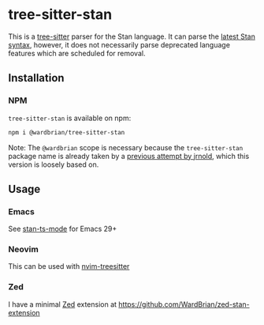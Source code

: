 # tree-sitter-stan

This is a [tree-sitter](https://tree-sitter.github.io/tree-sitter/) parser for the Stan language.
It can parse the [latest Stan syntax](./grammar.txt), however, it does not necessarily parse
deprecated language features which are scheduled for removal.

## Installation

### NPM
`tree-sitter-stan` is available on npm:
```bash
npm i @wardbrian/tree-sitter-stan
```

Note: The `@wardbrian` scope is necessary because the `tree-sitter-stan` package name is
already taken by a [previous attempt by jrnold](https://github.com/jrnold/tree-sitter-stan),
which this version is loosely based on.


## Usage

### Emacs

See [stan-ts-mode](https://github.com/WardBrian/stan-ts-mode) for Emacs 29+

### Neovim

This can be used with [nvim-treesitter](https://github.com/nvim-treesitter/nvim-treesitter/#adding-parsers)

### Zed

I have a minimal [Zed](https://zed.dev/) extension at https://github.com/WardBrian/zed-stan-extension

